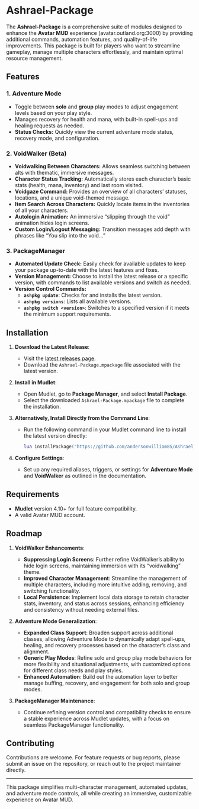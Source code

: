 # Ashrael-Package

The **Ashrael-Package** is a comprehensive suite of modules designed to enhance the **Avatar MUD** experience (avatar.outland.org:3000) by providing additional commands, automation features, and quality-of-life improvements. This package is built for players who want to streamline gameplay, manage multiple characters effortlessly, and maintain optimal resource management.

## Features

### 1. **Adventure Mode**
   - Toggle between **solo** and **group** play modes to adjust engagement levels based on your play style.
   - Manages recovery for health and mana, with built-in spell-ups and healing requests as needed.
   - **Status Checks:** Quickly view the current adventure mode status, recovery mode, and configuration.

### 2. **VoidWalker** (Beta)
   - **Voidwalking Between Characters:** Allows seamless switching between alts with thematic, immersive messages.
   - **Character Status Tracking:** Automatically stores each character’s basic stats (health, mana, inventory) and last room visited.
   - **Voidgaze Command:** Provides an overview of all characters’ statuses, locations, and a unique void-themed message.
   - **Item Search Across Characters:** Quickly locate items in the inventories of all your characters.
   - **Autologin Animation:** An immersive “slipping through the void” animation hides login screens.
   - **Custom Login/Logout Messaging:** Transition messages add depth with phrases like “You slip into the void…”

### 3. **PackageManager**
   - **Automated Update Check:** Easily check for available updates to keep your package up-to-date with the latest features and fixes.
   - **Version Management:** Choose to install the latest release or a specific version, with commands to list available versions and switch as needed.
   - **Version Control Commands:** 
     - **`ashpkg update`**: Checks for and installs the latest version.
     - **`ashpkg versions`**: Lists all available versions.
     - **`ashpkg switch <version>`**: Switches to a specified version if it meets the minimum support requirements.

## Installation

1. **Download the Latest Release**:
   - Visit the [latest releases page](https://github.com/andersonwilliam85/Ashrael-Package/releases).
   - Download the `Ashrael-Package.mpackage` file associated with the latest version.

2. **Install in Mudlet**:
   - Open Mudlet, go to **Package Manager**, and select **Install Package**.
   - Select the downloaded `Ashrael-Package.mpackage` file to complete the installation.

3. **Alternatively, Install Directly from the Command Line**:
   - Run the following command in your Mudlet command line to install the latest version directly:
     ```lua
     lua installPackage("https://github.com/andersonwilliam85/Ashrael-Package/releases/latest/download/Ashrael-Package.mpackage")
     ```

4. **Configure Settings**:
   - Set up any required aliases, triggers, or settings for **Adventure Mode** and **VoidWalker** as outlined in the documentation.

## Requirements

- **Mudlet** version 4.10+ for full feature compatibility.
- A valid Avatar MUD account.

## Roadmap

1. **VoidWalker Enhancements**:
   - **Suppressing Login Screens**: Further refine VoidWalker’s ability to hide login screens, maintaining immersion with its “voidwalking” theme.
   - **Improved Character Management**: Streamline the management of multiple characters, including more intuitive adding, removing, and switching functionality.
   - **Local Persistence**: Implement local data storage to retain character stats, inventory, and status across sessions, enhancing efficiency and consistency without needing external files.

2. **Adventure Mode Generalization**:
   - **Expanded Class Support**: Broaden support across additional classes, allowing Adventure Mode to dynamically adapt spell-ups, healing, and recovery processes based on the character’s class and alignment.
   - **Generic Play Modes**: Refine solo and group play mode behaviors for more flexibility and situational adjustments, with customized options for different class needs and play styles.
   - **Enhanced Automation**: Build out the automation layer to better manage buffing, recovery, and engagement for both solo and group modes.

3. **PackageManager Maintenance**:
   - Continue refining version control and compatibility checks to ensure a stable experience across Mudlet updates, with a focus on seamless PackageManager functionality.

## Contributing

Contributions are welcome. For feature requests or bug reports, please submit an issue on the repository, or reach out to the project maintainer directly.

---

This package simplifies multi-character management, automated updates, and adventure mode controls, all while creating an immersive, customizable experience on Avatar MUD.
